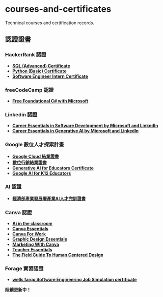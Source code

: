 # courses-and-certificates
Technical courses and certification records.

## 認證證書
### HackerRank 認證
- **[SQL (Advanced) Certificate](https://www.hackerrank.com/certificates/5b14424385ac)**
- **[Python (Basic) Certificate](https://www.hackerrank.com/certificates/a56fd44b5ea9)**
- **[Software Engineer Intern Certificate](https://www.hackerrank.com/certificates/052efa001d2b)**

### freeCodeCamp 認證
- **[Free Foundational C# with Microsoft](https://www.freecodecamp.org/certification/zoelinsg/foundational-c-sharp-with-microsoft)**

### Linkedin 認證
- **[Career Essentials in Software Development by Microsoft and LinkedIn](https://www.linkedin.com/learning/certificates/bb6e76f1502be70ec867cb4c6d27424e9997c5e15aec90cb6b2d64e5c5571bdd?trk=share_certificate)**
- **[Career Essentials in Generative AI by Microsoft and LinkedIn](https://www.linkedin.com/learning/certificates/c64a0c6d13f8c3d75ad6a83f2d32863825a680cf6eaf7f92a366f1e53dd168ea?trk=share_certificate)**

### Google 數位人才探索計畫
- **[Google Cloud 結業證書](https://github.com/zoelinsg/courses-and-certificates/blob/main/certificates/Google/568670824106557561.jpg)**
- **[數位行銷結業證書](https://github.com/zoelinsg/courses-and-certificates/blob/main/certificates/Google/568670397026271494.jpg)**
- **[Generative Al for Educators Certificate](https://github.com/zoelinsg/courses-and-certificates/blob/main/certificates/Google/Generative%20AI%20for%20Educators%20Certificate%20_%20Google%20for%20Education.pdf)**
- **[Google Al for K12 Educators](https://github.com/zoelinsg/courses-and-certificates/blob/main/certificates/Google/Google%20AI%20for%20K12%20Educators%20_%20Google%20for%20Education.pdf)**

### AI 認證
- **[經濟部產業發展署產業AI人才完訓證書](https://github.com/zoelinsg/courses-and-certificates/blob/main/certificates/AI/%E7%B6%93%E6%BF%9F%E9%83%A8%E7%94%A2%E6%A5%AD%E7%99%BC%E5%B1%95%E7%BD%B2%E7%94%A2%E6%A5%ADAI%E4%BA%BA%E6%89%8D%E5%AE%8C%E8%A8%93%E8%AD%89%E6%9B%B8.pdf)**

### Canva 認證
- **[Ai in the classroom](https://github.com/zoelinsg/courses-and-certificates/blob/main/certificates/Canva/ai-in-the-classroom-certificate.pdf)**
- **[Canva Essentials](https://github.com/zoelinsg/courses-and-certificates/blob/main/certificates/Canva/canva-essentials-certificate.pdf)**
- **[Canva For Work](https://github.com/zoelinsg/courses-and-certificates/blob/main/certificates/Canva/canva-for-work-certificate.pdf)**
- **[Graphic Design Essentials](https://github.com/zoelinsg/courses-and-certificates/blob/main/certificates/Canva/graphic-design-essentials-certificate.pdf)**
- **[Marketing With Canva](https://github.com/zoelinsg/courses-and-certificates/blob/main/certificates/Canva/marketing-with-canva-certificate.pdf)**
- **[Teacher Essentials](https://github.com/zoelinsg/courses-and-certificates/blob/main/certificates/Canva/teacher-essentials-certificate.pdf)**
- **[The Field Guide To Human Centered Design](https://github.com/zoelinsg/courses-and-certificates/blob/main/certificates/Canva/the-field-guide-to-human-centered-design-certificate.pdf)**

### Forage 實習認證
- **[wells fargo Software Engineering Job Simulation certificate](https://github.com/zoelinsg/courses-and-certificates/blob/main/certificates/Forage/wells_fargo_certificate.pdf)**

**陸續更新中！** 
